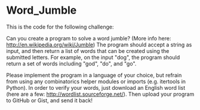 Word_Jumble
===========
This is the code for the following challenge:

Can you create a program to solve a word jumble? (More info here: http://en.wikipedia.org/wiki/Jumble) The program should accept a string as input, and then return a list of words that can be created using the submitted letters. For example, on the input "dog", the program should return a set of words including "god", "do", and "go".

Please implement the program in a language of your choice, but refrain from using any combinatorics helper modules or imports (e.g. itertools in Python). In order to verify your words, just download an English word list (here are a few: http://wordlist.sourceforge.net/). Then upload your program to GitHub or Gist, and send it back!
